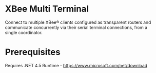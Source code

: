 # XBee Multi Terminal
Connect to multiple XBee® clients configured as transparent routers and communicate concurrently via their serial terminal connections, from a single coordinator.

# Prerequisites
Requires .NET 4.5 Runtime - https://www.microsoft.com/net/download
